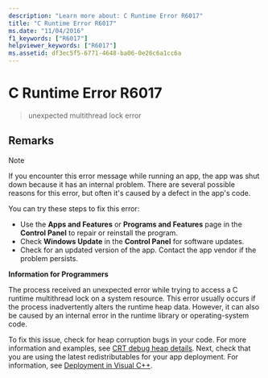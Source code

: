 ```yaml
---
description: "Learn more about: C Runtime Error R6017"
title: "C Runtime Error R6017"
ms.date: "11/04/2016"
f1_keywords: ["R6017"]
helpviewer_keywords: ["R6017"]
ms.assetid: df3ec5f5-6771-4648-ba06-0e26c6a1cc6a
---
```

# C Runtime Error R6017

> unexpected multithread lock error

## Remarks

> [!NOTE]
> If you encounter this error message while running an app, the app was shut down because it has an internal problem. There are several possible reasons for this error, but often it's caused by a defect in the app's code.
>
> You can try these steps to fix this error:
>
> - Use the **Apps and Features** or **Programs and Features** page in the **Control Panel** to repair or reinstall the program.
> - Check **Windows Update** in the **Control Panel** for software updates.
> - Check for an updated version of the app. Contact the app vendor if the problem persists.

**Information for Programmers**

The process received an unexpected error while trying to access a C runtime multithread lock on a system resource. This error usually occurs if the process inadvertently alters the runtime heap data. However, it can also be caused by an internal error in the runtime library or operating-system code.

To fix this issue, check for heap corruption bugs in your code. For more information and examples, see [CRT debug heap details](../../c-runtime-library/crt-debug-heap-details.md). Next, check that you are using the latest redistributables for your app deployment. For information, see [Deployment in Visual C++](../../windows/deployment-in-visual-cpp.md).
